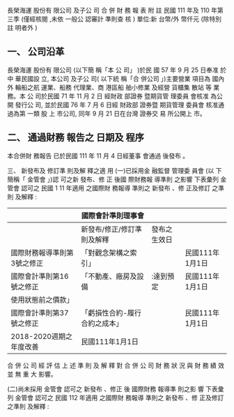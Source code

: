 長榮海運 股份有 限公司 及子公 司 合 併 財 務 報 表 附 註 民國 111 年及 110 年第 三季
(僅經核閱 ,未依 一般公 認審計 準則查 核 )
單位:新 台幣/外 幣仟元
(除特別註 明者外 )

## 一、 公司沿革

長榮海運 股份有 限公司 (以下簡 稱「本 公 司」 )於民 國 57 年 9 月 25 日奉准 於中 華民國設 立, 本公司 及子公 司( 以下統 稱「合 併公司 」)主要營業 項目為 國內外 輪船之航 運業、船務 代理業、商 港區船 舶小修業 及經營 貨櫃集 散站 等 業務。本 公 司於民國 71 年 11 月 2 日 經財政 部證券 暨期貨管 理委員 會核准 為公開 發行公 司, 並於民國 76 年 7 月 6 日經 財政部 證券暨 期貨管理 委員會 核准通 過為第 一類 股 上 市公司, 同年 9 月 21 日在台灣 證券交 易 所公開上 市。

## 二、 通過財務 報告之 日期及 程序

本合併財 務報告 已於民國 111 年 11 月 4 日經董事 會通過 後發布 。

三、 新發布及 修訂準 則及解 釋之適 用
(一)已採用金 融監督 管理委 員會 (以 下簡稱「 金管會 」)認 可之新 發布、修 正 後國 際財務報 導準則 之影響 下表彙列 金管會 認可之 民國 1 11 年適用 之國際財 務報導 準則之 新發布 、修 正及修訂 之準則 及解釋 :

|                             | 國際會計準則理事會             |              |                 |
|-----------------------------|--------------------------------|--------------|-----------------|
|                             | 新發布/修正/修訂準則及解釋     | 發布之生效日 |                 |
| 國際財務報導準則第3號之修正 | 「對觀念架構之索引」           |              | 民國111年1月1日 |
| 國際會計準則第16號之修正    | 「不動產、廠房及設備           | :達到預定   | 民國111年1月1日 |
| 使用狀態前之價款」          |                                |              |                 |
| 國際會計準則第37號之修正    | 「虧損性合約-履行合約之成本」 |              | 民國111年1月1日 |
| 2018-2020週期之年度改善     | 民國111年1月1日                |              |                 |

合 併 公 司 經 評 估 上 述 準 則 及 解 釋 對 合 併 公 司 財 務 狀 況 與 財 務 績 效 並 無 重 大 影響。

(二)尚未採用 金管會 認可之 新發布 、修正 後 國際財務 報導準 則之影 響 下表彙列 金管會 認可之 民國 112 年適用 之國際財 務報導 準則之 新發布 、修 正及修訂 之準則 及解釋 :